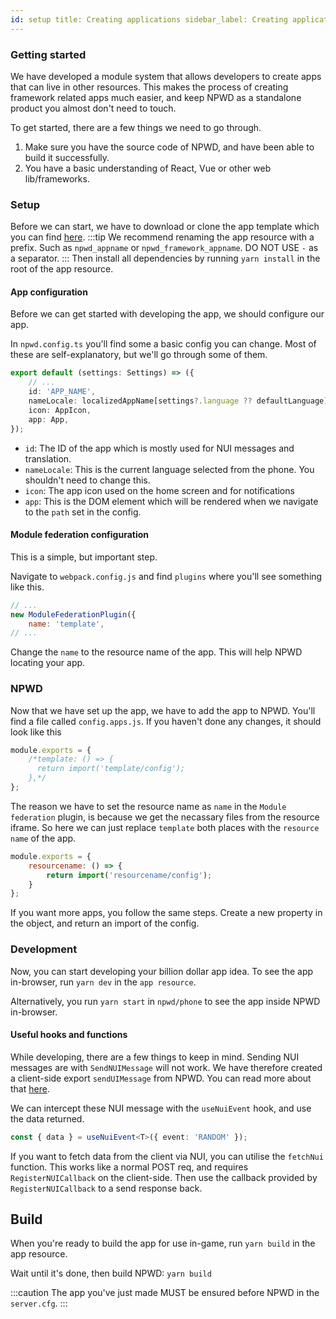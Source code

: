 ```yaml
---
id: setup title: Creating applications sidebar_label: Creating applications
---
```


### Getting started

We have developed a module system that allows developers to create apps that can live in other resources. This makes the
process of creating framework related apps much easier, and keep NPWD as a standalone product you almost don't need to
touch.

To get started, there are a few things we need to go through.

1. Make sure you have the source code of NPWD, and have been able to build it successfully.
2. You have a basic understanding of React, Vue or other web lib/frameworks.

### Setup

Before we can start, we have to download or clone the app template which you can
find [here](https://github.com/project-error/npwd-app-template).
:::tip We recommend renaming the app resource with a prefix. Such as `npwd_appname` or `npwd_framework_appname`. DO NOT
USE `-` as a separator.
:::
Then install all dependencies by running `yarn install` in the root of the app resource.

#### App configuration

Before we can get started with developing the app, we should configure our app.

In `npwd.config.ts` you'll find some a basic config you can change. Most of these are self-explanatory, but we'll go
through some of them.

```ts
export default (settings: Settings) => ({
	// ...
	id: 'APP_NAME',
	nameLocale: localizedAppName[settings?.language ?? defaultLanguage],
	icon: AppIcon,
	app: App,
});
```

- `id`: The ID of the app which is mostly used for NUI messages and translation.
- `nameLocale`: This is the current language selected from the phone. You shouldn't need to change this.
- `icon`: The app icon used on the home screen and for notifications
- `app`: This is the DOM element which will be rendered when we navigate to the `path` set in the config.

#### Module federation configuration

This is a simple, but important step.

Navigate to `webpack.config.js` and find `plugins` where you'll see something like this.

```js
// ...
new ModuleFederationPlugin({
	name: 'template',
// ...
```

Change the `name` to the resource name of the app. This will help NPWD locating your app.

### NPWD

Now that we have set up the app, we have to add the app to NPWD. You'll find a file called `config.apps.js`. If you
haven't done any changes, it should look like this

```js
module.exports = {
	/*template: () => {
      return import('template/config');
    },*/
};
```

The reason we have to set the resource name as `name` in the `Module federation` plugin, is because we get the necassary
files from the resource iframe. So here we can just replace `template` both places with the `resource name` of the app.

```js
module.exports = {
	resourcename: () => {
		return import('resourcename/config');
	}
};
```

If you want more apps, you follow the same steps. Create a new property in the object, and return an import of the
config.

### Development

Now, you can start developing your billion dollar app idea. To see the app in-browser, run `yarn dev` in
the `app resource`.

Alternatively, you run `yarn start` in `npwd/phone` to see the app inside NPWD in-browser.

#### Useful hooks and functions

While developing, there are a few things to keep in mind. Sending NUI messages are with `SendNUIMessage` will not work.
We have therefore created a client-side export `sendUIMessage` from NPWD. You can read more about
that [here](https://projecterror.dev/docs/npwd/api/client-exports).

We can intercept these NUI message with the `useNuiEvent` hook, and use the data returned.

```ts
const { data } = useNuiEvent<T>({ event: 'RANDOM' });
```

If you want to fetch data from the client via NUI, you can utilise the `fetchNui` function. This works like a normal
POST req, and requires `RegisterNUICallback` on the client-side. Then use the callback provided by `RegisterNUICallback`
to a send response back.

## Build

When you're ready to build the app for use in-game, run `yarn build` in the app resource.

Wait until it's done, then build NPWD: `yarn build`

:::caution The app you've just made MUST be ensured before NPWD in the `server.cfg`.
:::
